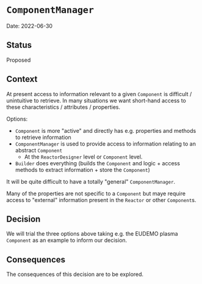 # `ComponentManager`

Date: 2022-06-30

## Status

Proposed

## Context

At present access to information relevant to a given `Component` is difficult / unintuitive
to retrieve. In many situations we want short-hand access to these characteristics / attributes / properties.

Options:
* `Component` is more "active" and directly has e.g. properties and methods to retrieve information
* `ComponentManager` is used to provide access to information relating to an abstract `Component`
    * At the `ReactorDesigner` level or `Component` level.
* `Builder` does everything (builds the `Component` and logic + access methods to extract information + store the `Component`)

It will be quite difficult to have a totally "general" `ComponentManager`.

Many of the properties are not specific to a `Component` but maye require access to "external"
information present in the `Reactor` or other `Component`s.

## Decision

We will trial the three options above taking e.g. the EUDEMO plasma `Component` as an example
to inform our decision.

## Consequences

The consequences of this decision are to be explored.
